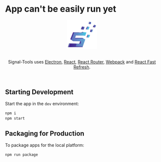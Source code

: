 # App can't be easily run yet

<div align="center">
<img src="images/SignalRGB-Tools-Logo.png" width="20%" />
</div>



<br>
<div align="center">
<p>
  Signal-Tools uses <a href="https://electron.atom.io/">Electron</a>, <a href="https://facebook.github.io/react/">React</a>, <a href="https://github.com/reactjs/react-router">React Router</a>, <a href="https://webpack.js.org/">Webpack</a> and <a href="https://www.npmjs.com/package/react-refresh">React Fast Refresh</a>.
</p>
</div>

<br>


## Starting Development

Start the app in the `dev` environment:

```bash
npm i
npm start
```

## Packaging for Production

To package apps for the local platform:

```bash
npm run package
```
